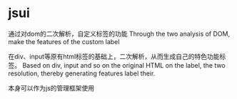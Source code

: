 jsui
=====

通过对dom的二次解析，自定义标签的功能
Through the two analysis of DOM, make the features of the custom label

在div、input等原有html标签的基础上，二次解析，从而生成自己的特色功能标签。
Based on div, input and so on the original HTML on the label, the two resolution, thereby generating features label their.

本身可以作为js的管理框架使用
